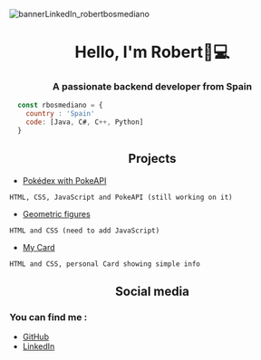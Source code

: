 ![bannerLinkedIn_robertbosmediano](https://user-images.githubusercontent.com/129187257/235186763-0322e4a9-fc3f-4f05-b910-1275c80591e0.png)

<h1 align="center">Hello, I'm Robert👋💻</h1>
<h3 align="center">A passionate backend developer from Spain</h3>

``` js
  const rbosmediano = {
    country : 'Spain'
    code: [Java, C#, C++, Python]
  }
```

<h2 align="center">Projects</h3>

- [Pokédex with PokeAPI](https://rbosmediano.github.io/poke_guide/)

```
HTML, CSS, JavaScript and PokeAPI (still working on it)
```

- [Geometric figures](https://rbosmediano.github.io/figuras_geo/)

```
HTML and CSS (need to add JavaScript)
```

- [My Card](https://rbosmediano.github.io/mycard/)

```
HTML and CSS, personal Card showing simple info
```

<h2 align="center">Social media</h3>
<h3>You can find me :</h4>

- [GitHub](https://github.com/rbosmediano)
- [LinkedIn](https://linkedin.com/in/rbosmediano)
